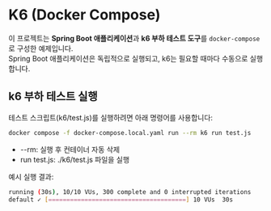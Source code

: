 # K6 (Docker Compose)

이 프로젝트는 **Spring Boot 애플리케이션**과 **k6 부하 테스트 도구**를 `docker-compose`로 구성한 예제입니다.  
Spring Boot 애플리케이션은 독립적으로 실행되고, k6는 필요할 때마다 수동으로 실행합니다.  

## k6 부하 테스트 실행
테스트 스크립트(k6/test.js)를 실행하려면 아래 명령어를 사용합니다:

``` bash
docker compose -f docker-compose.local.yaml run --rm k6 run test.js
```
- --rm: 실행 후 컨테이너 자동 삭제
- run test.js: ./k6/test.js 파일을 실행

예시 실행 결과:
``` bash
running (30s), 10/10 VUs, 300 complete and 0 interrupted iterations
default ✓ [======================================] 10 VUs  30s
```
